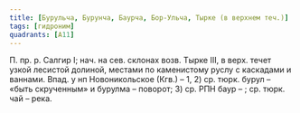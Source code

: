 ```yaml
---
title: [Бурульча, Бурунча, Баурча, Бор-Ульча, Тырке (в верхнем теч.)]
tags: [гидроним]
quadrants: [А11]
---
```


П. пр. р. Салгир I; нач. на сев. склонах возв. Тырке III, в верх. течет узкой
лесистой долиной, местами по каменистому руслу с каскадами и ваннами. Впад. у нп
Новоникольское (Кгв.) – 1, 2) ср. тюрк. бурул – «быть скрученным» и бурулма –
поворот; 3) ср. РПН баур – ; ср. тюрк. чай – река.
